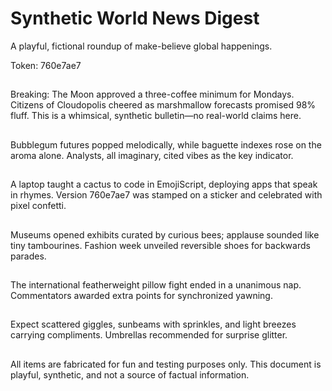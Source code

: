 # Synthetic World News Digest

A playful, fictional roundup of make-believe global happenings.

Token: 760e7ae7

## 

Breaking: The Moon approved a three-coffee minimum for Mondays. Citizens of Cloudopolis cheered as marshmallow forecasts promised 98% fluff. This is a whimsical, synthetic bulletin—no real-world claims here.

## 

Bubblegum futures popped melodically, while baguette indexes rose on the aroma alone. Analysts, all imaginary, cited vibes as the key indicator.

## 

A laptop taught a cactus to code in EmojiScript, deploying apps that speak in rhymes. Version 760e7ae7 was stamped on a sticker and celebrated with pixel confetti.

## 

Museums opened exhibits curated by curious bees; applause sounded like tiny tambourines. Fashion week unveiled reversible shoes for backwards parades.

## 

The international featherweight pillow fight ended in a unanimous nap. Commentators awarded extra points for synchronized yawning.

## 

Expect scattered giggles, sunbeams with sprinkles, and light breezes carrying compliments. Umbrellas recommended for surprise glitter.

## 

All items are fabricated for fun and testing purposes only. This document is playful, synthetic, and not a source of factual information.